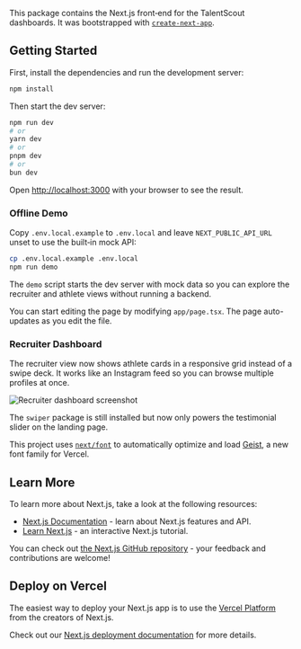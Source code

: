 This package contains the Next.js front‑end for the TalentScout dashboards. It was bootstrapped with [`create-next-app`](https://nextjs.org/docs/app/api-reference/cli/create-next-app).

## Getting Started

First, install the dependencies and run the development server:

```bash
npm install
```

Then start the dev server:

```bash
npm run dev
# or
yarn dev
# or
pnpm dev
# or
bun dev
```

Open [http://localhost:3000](http://localhost:3000) with your browser to see the result.

### Offline Demo

Copy `.env.local.example` to `.env.local` and leave `NEXT_PUBLIC_API_URL` unset to use the built‑in mock API:

```bash
cp .env.local.example .env.local
npm run demo
```

The `demo` script starts the dev server with mock data so you can explore the recruiter and athlete views without running a backend.

You can start editing the page by modifying `app/page.tsx`. The page auto-updates as you edit the file.

### Recruiter Dashboard

The recruiter view now shows athlete cards in a responsive grid instead of a swipe deck. It works like an Instagram feed so you can browse multiple profiles at once.

![Recruiter dashboard screenshot](docs/recruiter-dashboard-grid.png)

The `swiper` package is still installed but now only powers the testimonial slider on the landing page.

This project uses [`next/font`](https://nextjs.org/docs/app/building-your-application/optimizing/fonts) to automatically optimize and load [Geist](https://vercel.com/font), a new font family for Vercel.

## Learn More

To learn more about Next.js, take a look at the following resources:

- [Next.js Documentation](https://nextjs.org/docs) - learn about Next.js features and API.
- [Learn Next.js](https://nextjs.org/learn) - an interactive Next.js tutorial.

You can check out [the Next.js GitHub repository](https://github.com/vercel/next.js) - your feedback and contributions are welcome!

## Deploy on Vercel

The easiest way to deploy your Next.js app is to use the [Vercel Platform](https://vercel.com/new?utm_medium=default-template&filter=next.js&utm_source=create-next-app&utm_campaign=create-next-app-readme) from the creators of Next.js.

Check out our [Next.js deployment documentation](https://nextjs.org/docs/app/building-your-application/deploying) for more details.
